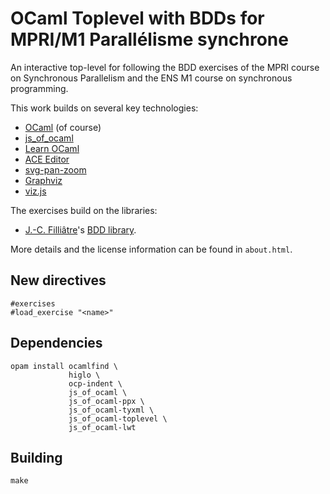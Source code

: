 OCaml Toplevel with BDDs for MPRI/M1 Parallélisme synchrone
===========================================================

An interactive top-level for following the BDD exercises of the MPRI course 
on Synchronous Parallelism and the ENS M1 course on synchronous programming.

This work builds on several key technologies:

* [OCaml](https://ocaml.org/) (of course)
* [js_of_ocaml](https://ocsigen.org/js_of_ocaml/)
* [Learn OCaml](https://try.ocamlpro.com/learn-ocaml-demo/)
* [ACE Editor](https://ace.c9.io)
* [svg-pan-zoom](https://github.com/ariutta/svg-pan-zoom)
* [Graphviz](https://www.graphviz.org)
* [viz.js](http://viz-js.com)

The exercises build on the libraries:

* [J.-C. Filliâtre](https://www.lri.fr/~filliatr/)'s
  [BDD library](https://www.lri.fr/~filliatr/software.en.html).

More details and the license information can be found in `about.html`.

New directives
--------------
```
#exercises
#load_exercise "<name>"
```

Dependencies
------------
```
opam install ocamlfind \
             higlo \
             ocp-indent \
             js_of_ocaml \
             js_of_ocaml-ppx \
             js_of_ocaml-tyxml \
             js_of_ocaml-toplevel \
             js_of_ocaml-lwt
```

Building
--------
```
make
```

